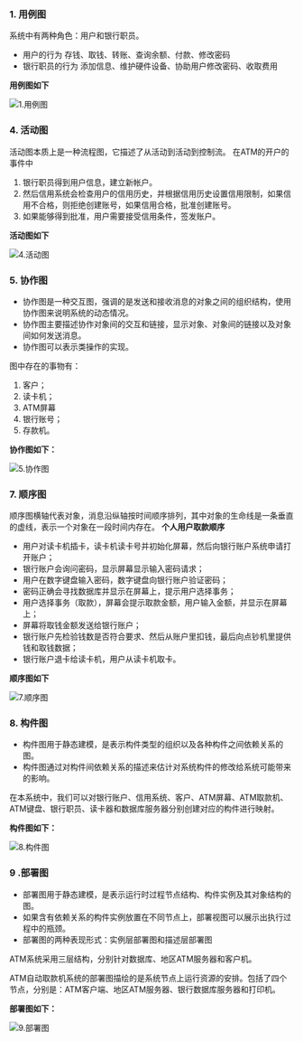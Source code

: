 ### 1. 用例图
系统中有两种角色：用户和银行职员。
+ 用户的行为
存钱、取钱、转账、查询余额、付款、修改密码
+ 银行职员的行为
添加信息、维护硬件设备、协助用户修改密码、收取费用

**用例图如下**

![1.用例图](https://github.com/FiOQA/Software-Engineering/blob/main/ATM-UML/1.%E7%94%A8%E4%BE%8B%E5%9B%BE.png)
### 4. 活动图
活动图本质上是一种流程图，它描述了从活动到活动到控制流。
在ATM的开户的事件中
1. 银行职员得到用户信息，建立新帐户。
2. 然后信用系统会检查用户的信用历史，并根据信用历史设置信用限制，如果信用不合格，则拒绝创建账号，如果信用合格，批准创建账号。
3. 如果能够得到批准，用户需要接受信用条件，签发账户。

**活动图如下**

![4.活动图](https://github.com/FiOQA/Software-Engineering/blob/main/ATM-UML/4.%E6%B4%BB%E5%8A%A8%E5%9B%BE.png)

### 5. 协作图

- 协作图是一种交互图，强调的是发送和接收消息的对象之间的组织结构，使用协作图来说明系统的动态情况。 
- 协作图主要描述协作对象间的交互和链接，显示对象、对象间的链接以及对象间如何发送消息。 
- 协作图可以表示类操作的实现。 

图中存在的事物有：

1. 客户；
2. 读卡机；
3. ATM屏幕
4. 银行账号；
5. 存款机。

**协作图如下：**

![5.协作图](https://github.com/yangweida123/Software-Engineering-1/blob/430e782b6c48971b7131fa38769dda94936357bd/ATM-UML/5.%E5%8D%8F%E4%BD%9C%E5%9B%BE.png)

### 7. 顺序图
顺序图横轴代表对象，消息沿纵轴按时间顺序排列，其中对象的生命线是一条垂直的虚线，表示一个对象在一段时间内存在。
**个人用户取款顺序**
+ 用户对读卡机插卡，读卡机读卡号并初始化屏幕，然后向银行账户系统申请打开账户；
+ 银行账户会询问密码，显示屏幕显示输入密码请求；
+ 用户在数字键盘输入密码，数字键盘向银行账户验证密码；
+ 密码正确会寻找数据库并显示在屏幕上，提示用户选择事务；
+ 用户选择事务（取款），屏幕会提示取款金额，用户输入金额，并显示在屏幕上；
+ 屏幕将取钱金额发送给银行账户；
+ 银行账户先检验钱数是否符合要求、然后从账户里扣钱，最后向点钞机里提供钱和取钱数据；
+ 银行账户退卡给读卡机，用户从读卡机取卡。

**顺序图如下**

![7.顺序图](https://github.com/FiOQA/Software-Engineering/blob/main/ATM-UML/7.%E9%A1%BA%E5%BA%8F%E5%9B%BE.png)

### 8. 构件图

- 构件图用于静态建模，是表示构件类型的组织以及各种构件之间依赖关系的图。
- 构件图通过对构件间依赖关系的描述来估计对系统构件的修改给系统可能带来的影响。

在本系统中，我们可以对银行账户、信用系统、客户、ATM屏幕、ATM取款机、ATM键盘、银行职员、读卡器和数据库服务器分别创建对应的构件进行映射。

**构件图如下：**

![8.构件图](https://github.com/yangweida123/Software-Engineering-1/blob/430e782b6c48971b7131fa38769dda94936357bd/ATM-UML/8.%E6%9E%84%E4%BB%B6%E5%9B%BE.png)

### 9 .部署图

- 部署图用于静态建模，是表示运行时过程节点结构、构件实例及其对象结构的图。
- 如果含有依赖关系的构件实例放置在不同节点上，部署视图可以展示出执行过程中的瓶颈。
- 部署图的两种表现形式：实例层部署图和描述层部署图

ATM系统采用三层结构，分别针对数据库、地区ATM服务器和客户机。

ATM自动取款机系统的部署图描绘的是系统节点上运行资源的安排。包括了四个节点，分别是：ATM客户端、地区ATM服务器、银行数据库服务器和打印机。

**部署图如下：**

![9.部署图](https://github.com/yangweida123/Software-Engineering-1/blob/430e782b6c48971b7131fa38769dda94936357bd/ATM-UML/9.%E9%83%A8%E7%BD%B2%E5%9B%BE.png)
